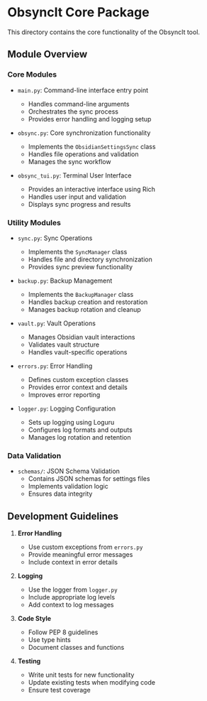 # ObsyncIt Core Package

This directory contains the core functionality of the ObsyncIt tool.

## Module Overview

### Core Modules

- `main.py`: Command-line interface entry point
  - Handles command-line arguments
  - Orchestrates the sync process
  - Provides error handling and logging setup

- `obsync.py`: Core synchronization functionality
  - Implements the `ObsidianSettingsSync` class
  - Handles file operations and validation
  - Manages the sync workflow

- `obsync_tui.py`: Terminal User Interface
  - Provides an interactive interface using Rich
  - Handles user input and validation
  - Displays sync progress and results

### Utility Modules

- `sync.py`: Sync Operations
  - Implements the `SyncManager` class
  - Handles file and directory synchronization
  - Provides sync preview functionality

- `backup.py`: Backup Management
  - Implements the `BackupManager` class
  - Handles backup creation and restoration
  - Manages backup rotation and cleanup

- `vault.py`: Vault Operations
  - Manages Obsidian vault interactions
  - Validates vault structure
  - Handles vault-specific operations

- `errors.py`: Error Handling
  - Defines custom exception classes
  - Provides error context and details
  - Improves error reporting

- `logger.py`: Logging Configuration
  - Sets up logging using Loguru
  - Configures log formats and outputs
  - Manages log rotation and retention

### Data Validation

- `schemas/`: JSON Schema Validation
  - Contains JSON schemas for settings files
  - Implements validation logic
  - Ensures data integrity

## Development Guidelines

1. **Error Handling**
   - Use custom exceptions from `errors.py`
   - Provide meaningful error messages
   - Include context in error details

2. **Logging**
   - Use the logger from `logger.py`
   - Include appropriate log levels
   - Add context to log messages

3. **Code Style**
   - Follow PEP 8 guidelines
   - Use type hints
   - Document classes and functions

4. **Testing**
   - Write unit tests for new functionality
   - Update existing tests when modifying code
   - Ensure test coverage 